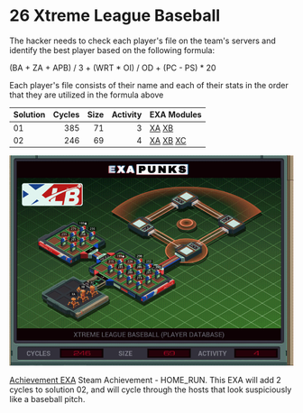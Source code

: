 # 26 Xtreme League Baseball

The hacker needs to check each player's file on the team's servers and identify the best player based on the following formula: 

(BA + ZA + APB) / 3 + (WRT * OI) / OD + (PC - PS) * 20

Each player's file consists of their name and each of their stats in the order that they are utilized in the formula above

| Solution | Cycles | Size | Activity | EXA Modules|
|:---------|-------:|-----:|---------:|------------|
| 01       |    385 |   71 |       3 | [XA](01-XA.exa) [XB](01-XB.exa) |
| 02       |    246 |   69 |       4 | [XA](02-XA.exa) [XB](02-XB.exa) [XC](02-XC.exa) |

![Solution 02](EXAPUNKS%20-%20Xtreme%20League%20Baseball.gif "Solution 02")

[Achievement EXA](Achievement.exa) Steam Achievement - HOME_RUN.  This EXA will add 2 cycles to solution 02, and will cycle through the hosts that look suspiciously like a baseball pitch.